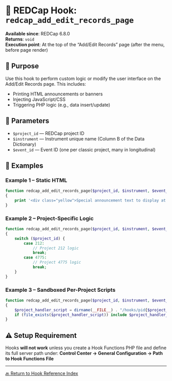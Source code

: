 # 🔧 REDCap Hook: `redcap_add_edit_records_page`

**Available since**: REDCap 6.8.0  
**Returns**: `void`  
**Execution point**: At the top of the “Add/Edit Records” page (after the menu, before page render)

## 🧠 Purpose
Use this hook to perform custom logic or modify the user interface on the Add/Edit Records page. This includes:
- Printing HTML announcements or banners
- Injecting JavaScript/CSS
- Triggering PHP logic (e.g., data insert/update)

## 🧾 Parameters
- `$project_id` — REDCap project ID
- `$instrument` — Instrument unique name (Column B of the Data Dictionary)
- `$event_id` — Event ID (one per classic project, many in longitudinal)

## 🧪 Examples

### Example 1 – Static HTML
```php
function redcap_add_edit_records_page($project_id, $instrument, $event_id)
{
    print '<div class="yellow">Special announcement text to display at the top of the page.</div>';
}
```

### Example 2 – Project-Specific Logic
```php
function redcap_add_edit_records_page($project_id, $instrument, $event_id)
{
    switch ($project_id) {
        case 212:
            // Project 212 logic
            break;
        case 4775:
            // Project 4775 logic
            break;
    }
}
```

### Example 3 – Sandboxed Per-Project Scripts
```php
function redcap_add_edit_records_page($project_id, $instrument, $event_id)
{
    $project_handler_script = dirname(__FILE__) . "/hooks/pid{$project_id}/redcap_add_edit_records_page.php";
    if (file_exists($project_handler_script)) include $project_handler_script;
}
```

## ⚠️ Setup Requirement
Hooks **will not work** unless you create a Hook Functions PHP file and define its full server path under:
**Control Center → General Configuration → Path to Hook Functions File**

---

[🔙 Return to Hook Reference Index](index.md)
